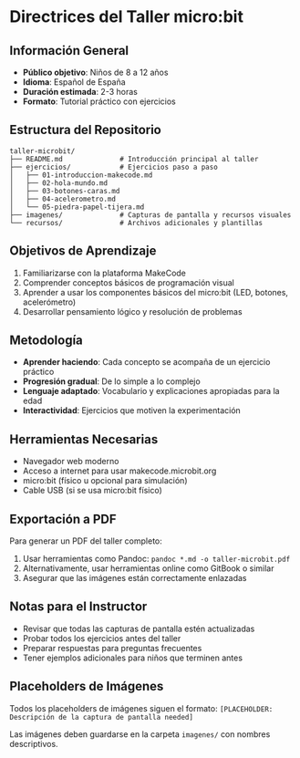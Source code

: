 # Directrices del Taller micro:bit

## Información General
- **Público objetivo**: Niños de 8 a 12 años
- **Idioma**: Español de España
- **Duración estimada**: 2-3 horas
- **Formato**: Tutorial práctico con ejercicios

## Estructura del Repositorio
```
taller-microbit/
├── README.md              # Introducción principal al taller
├── ejercicios/            # Ejercicios paso a paso
│   ├── 01-introduccion-makecode.md
│   ├── 02-hola-mundo.md
│   ├── 03-botones-caras.md
│   ├── 04-acelerometro.md
│   └── 05-piedra-papel-tijera.md
├── imagenes/              # Capturas de pantalla y recursos visuales
└── recursos/              # Archivos adicionales y plantillas
```

## Objetivos de Aprendizaje
1. Familiarizarse con la plataforma MakeCode
2. Comprender conceptos básicos de programación visual
3. Aprender a usar los componentes básicos del micro:bit (LED, botones, acelerómetro)
4. Desarrollar pensamiento lógico y resolución de problemas

## Metodología
- **Aprender haciendo**: Cada concepto se acompaña de un ejercicio práctico
- **Progresión gradual**: De lo simple a lo complejo
- **Lenguaje adaptado**: Vocabulario y explicaciones apropiadas para la edad
- **Interactividad**: Ejercicios que motiven la experimentación

## Herramientas Necesarias
- Navegador web moderno
- Acceso a internet para usar makecode.microbit.org
- micro:bit (físico u opcional para simulación)
- Cable USB (si se usa micro:bit físico)

## Exportación a PDF
Para generar un PDF del taller completo:
1. Usar herramientas como Pandoc: `pandoc *.md -o taller-microbit.pdf`
2. Alternativamente, usar herramientas online como GitBook o similar
3. Asegurar que las imágenes están correctamente enlazadas

## Notas para el Instructor
- Revisar que todas las capturas de pantalla estén actualizadas
- Probar todos los ejercicios antes del taller
- Preparar respuestas para preguntas frecuentes
- Tener ejemplos adicionales para niños que terminen antes

## Placeholders de Imágenes
Todos los placeholders de imágenes siguen el formato:
`[PLACEHOLDER: Descripción de la captura de pantalla needed]`

Las imágenes deben guardarse en la carpeta `imagenes/` con nombres descriptivos.